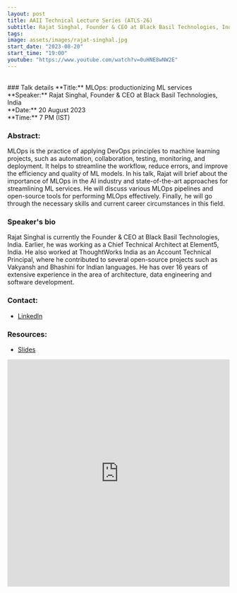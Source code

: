 ```yaml
---
layout: post
title: AAII Technical Lecture Series (ATLS-26)
subtitle: Rajat Singhal, Founder & CEO at Black Basil Technologies, India
tags: 
image: assets/images/rajat-singhal.jpg
start_date: "2023-08-20"
start_time: "19:00"
youtube: "https://www.youtube.com/watch?v=0uHNE8wNW2E"
---
```


<br>
### Talk details
**Title:** MLOps: productionizing ML services <br/>
**Speaker:**  Rajat Singhal, Founder & CEO at Black Basil Technologies, India
<br/>
**Date:** 20 August 2023<br/>
**Time:** 7 PM (IST)

### Abstract: 
MLOps is the practice of applying DevOps principles to machine learning projects, such as automation, collaboration, testing, monitoring, and deployment. It helps to streamline the workflow, reduce errors, and improve the efficiency and quality of ML models. In his talk, Rajat will brief about the importance of MLOps in the AI industry and state-of-the-art approaches for streamlining ML services. He will discuss various MLOps pipelines and open-source tools for performing MLOps effectively. Finally, he will go through the necessary skills and current career circumstances in this field.

### Speaker's bio
Rajat Singhal is currently the Founder & CEO at Black Basil Technologies, India. Earlier, he was working as a Chief Technical Architect at Element5, India. He also worked at ThoughtWorks India as an Account Technical Principal, where he contributed to several open-source projects such as Vakyansh and Bhashini for Indian languages. He has over 16 years of extensive experience in the area of architecture, data engineering and software development.

### Contact: 
- [LinkedIn](https://www.linkedin.com/in/rajat-singhal/)

### Resources:
- [Slides](https://drive.google.com/file/d/1Aokaap3GCPRi2kuTxyNd2Uj838njxmEs/view?usp=sharing)

<iframe width="100%" height="515" src="https://www.youtube.com/embed/0uHNE8wNW2E" title="YouTube video player" frameborder="0" allow="accelerometer; autoplay; clipboard-write; encrypted-media; gyroscope; picture-in-picture; web-share" allowfullscreen></iframe>